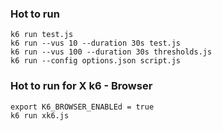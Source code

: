 ### Hot to run
```
k6 run test.js
k6 run --vus 10 --duration 30s test.js
k6 run --vus 100 --duration 30s thresholds.js
k6 run --config options.json script.js
```

### Hot to run for X k6 - Browser
```
export K6_BROWSER_ENABLEd = true
k6 run xk6.js
```